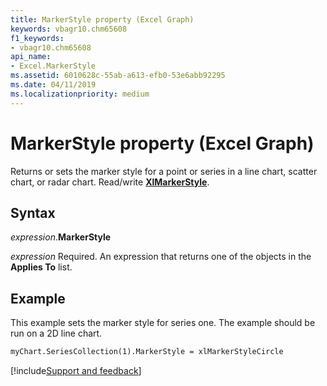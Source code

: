 ```yaml
---
title: MarkerStyle property (Excel Graph)
keywords: vbagr10.chm65608
f1_keywords:
- vbagr10.chm65608
api_name:
- Excel.MarkerStyle
ms.assetid: 6010628c-55ab-a613-efb0-53e6abb92295
ms.date: 04/11/2019
ms.localizationpriority: medium
---
```



# MarkerStyle property (Excel Graph)

Returns or sets the marker style for a point or series in a line chart, scatter chart, or radar chart. Read/write **[XlMarkerStyle](excel.xlmarkerstyle.md)**.

## Syntax

_expression_.**MarkerStyle**

_expression_ Required. An expression that returns one of the objects in the **Applies To** list.

## Example

This example sets the marker style for series one. The example should be run on a 2D line chart.

```vb
myChart.SeriesCollection(1).MarkerStyle = xlMarkerStyleCircle
```

[!include[Support and feedback](~/includes/feedback-boilerplate.md)]